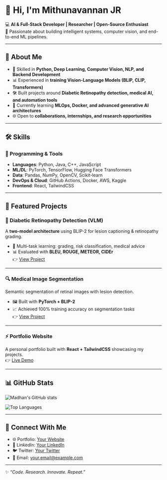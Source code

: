 # 👋 Hi, I'm Mithunavannan JR  

💻 **AI & Full-Stack Developer | Researcher | Open-Source Enthusiast**  
🚀 Passionate about building intelligent systems, computer vision, and end-to-end ML pipelines.  

---

## 🌟 About Me  
- 🎯 Skilled in **Python, Deep Learning, Computer Vision, NLP, and Backend Development**  
- 📊 Experienced in **training Vision-Language Models (BLIP, CLIP, Transformers)**  
- 🛠️ Built projects around **Diabetic Retinopathy detection, medical AI, and automation tools**  
- 🌱 Currently learning **MLOps, Docker, and advanced generative AI architectures**  
- 🌐 Open to **collaborations, internships, and research opportunities**  

---

## 🛠️ Skills  

### 🚀 Programming & Tools  
- **Languages**: Python, Java, C++, JavaScript  
- **ML/DL**: PyTorch, TensorFlow, Hugging Face Transformers  
- **Data**: Pandas, NumPy, OpenCV, Scikit-learn  
- **DevOps & Cloud**: GitHub Actions, Docker, AWS, Kaggle  
- **Frontend**: React, TailwindCSS  

---

## 📂 Featured Projects  

### 🧠 Diabetic Retinopathy Detection (VLM)  
A **two-model architecture** using BLIP-2 for lesion captioning & retinopathy grading.  
- 🔬 Multi-task learning: grading, risk classification, medical advice  
- 📊 Evaluated with **BLEU, ROUGE, METEOR, CIDEr**  
👉 [View Project](https://github.com/username/DR-VLM)  

---

### 🔍 Medical Image Segmentation  
Semantic segmentation of retinal images with lesion detection.  
- 🖼️ Built with **PyTorch + BLIP-2**  
- 📈 Achieved 100% training accuracy on segmentation tasks  
👉 [View Project](https://github.com/username/Segmentation-VLM)  

---

### ⚡ Portfolio Website  
A personal portfolio built with **React + TailwindCSS** showcasing my projects.  
👉 [Live Demo](https://yourportfolio.com)  

---

## 📊 GitHub Stats  

![Madhan's GitHub stats](https://github-readme-stats.vercel.app/api?username=username&show_icons=true&theme=radical)  

![Top Languages](https://github-readme-stats.vercel.app/api/top-langs/?username=username&layout=compact&theme=radical)  

---

## 🤝 Connect With Me  

- 🌐 Portfolio: [Your Website](#)  
- 💼 LinkedIn: [Your LinkedIn](#)  
- 🐦 Twitter: [Your Twitter](#)  
- 📧 Email: your.email@example.com  

---

✨ *“Code. Research. Innovate. Repeat.”*

